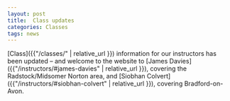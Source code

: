 ```yaml
---
layout: post
title:  Class updates
categories: Classes
tags: news
---
```


[Class]({{"/classes/" | relative_url }}) information for our instructors has been updated &ndash; and welcome to the website to [James Davies]({{"/instructors/#james-davies" | relative_url }}), covering the Radstock/Midsomer Norton area, and [Siobhan Colvert]({{"/instructors/#siobhan-colvert" | relative_url }}), covering Bradford-on-Avon.